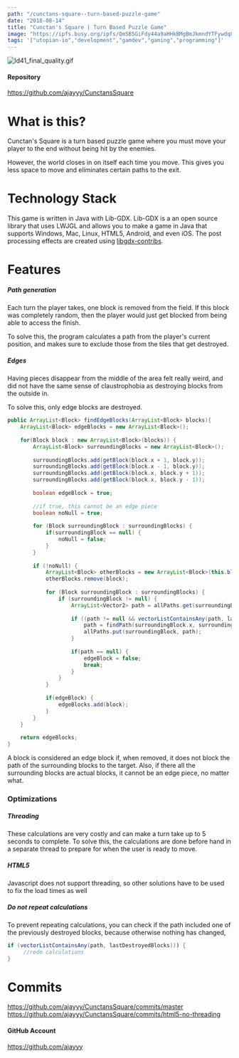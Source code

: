 ```yaml
---
path: "/cunctans-square--turn-based-puzzle-game"
date: "2018-08-14"
title: "Cunctan's Square | Turn Based Puzzle Game"
image: "https://ipfs.busy.org/ipfs/QmSB5GiFdy44a9aHHkBMgBmJkmndYTFywdq8pQx8ezYBDu"
tags: '["utopian-io","development","gamdev","gaming","programming"]'
---
```


![ld41_final_quality.gif](https://ipfs.busy.org/ipfs/QmSB5GiFdy44a9aHHkBMgBmJkmndYTFywdq8pQx8ezYBDu)

#### Repository
https://github.com/ajayyy/CunctansSquare

# What is this?

Cunctan's Square is a turn based puzzle game where you must move your player to the end without being hit by the enemies.

However, the world closes in on itself each time you move. This gives you less space to move and eliminates certain paths to the exit.

# Technology Stack

This game is written in Java with Lib-GDX. Lib-GDX is a an open source library that uses LWJGL and allows you to make a game in Java that supports Windows, Mac, Linux, HTML5, Android, and even iOS. The post processing effects are created using [libgdx-contribs](https://github.com/manuelbua/libgdx-contribs/).

# Features

##### Path generation

Each turn the player takes, one block is removed from the field. If this block was completely random, then the player would just get blocked from being able to access the finish.

To solve this, the program calculates a path from the player's current position, and makes sure to exclude those from the tiles that get destroyed. 

##### Edges

Having pieces disappear from the middle of the area felt really weird, and did not have the same sense of claustrophobia as destroying blocks from the outside in.

To solve this, only edge blocks are destroyed.

```Java
public ArrayList<Block> findEdgeBlocks(ArrayList<Block> blocks){
	ArrayList<Block> edgeBlocks = new ArrayList<Block>();
	
	for(Block block : new ArrayList<Block>(blocks)) {
		ArrayList<Block> surroundingBlocks = new ArrayList<Block>();
		
		surroundingBlocks.add(getBlock(block.x + 1, block.y));
		surroundingBlocks.add(getBlock(block.x - 1, block.y));
		surroundingBlocks.add(getBlock(block.x, block.y + 1));
		surroundingBlocks.add(getBlock(block.x, block.y - 1));
		
		boolean edgeBlock = true;
		
		//if true, this cannot be an edge piece
		boolean noNull = true;
		
		for (Block surroundingBlock : surroundingBlocks) {
			if(surroundingBlock == null) {
				noNull = false;
			}
		}
		
		if (!noNull) {
			ArrayList<Block> otherBlocks = new ArrayList<Block>(this.blocks);
			otherBlocks.remove(block);
			
			for (Block surroundingBlock : surroundingBlocks) {
				if (surroundingBlock != null) {
					ArrayList<Vector2> path = allPaths.get(surroundingBlock);
					
					if ((path != null && vectorListContainsAny(path, lastDestroyedBlocks)) || !allPaths.containsKey(surroundingBlock)) {
						path = findPath(surroundingBlock.x, surroundingBlock.y, levelConfig.endX, levelConfig.endY, otherBlocks);
						allPaths.put(surroundingBlock, path);
					}
					
					if(path == null) {
						edgeBlock = false;
						break;
					}
				}
			}
			
			if(edgeBlock) {
				edgeBlocks.add(block);
			}
		}
	}
	
	return edgeBlocks;
}
```

A block is considered an edge block if, when removed, it does not block the path of the surrounding blocks to the target. Also, if there all the surrounding blocks are actual blocks, it cannot be an edge piece, no matter what.

### Optimizations

##### Threading

These calculations are very costly and can make a turn take up to 5 seconds to complete. To solve this, the calculations are done before hand in a separate thread to prepare for when the user is ready to move.

##### HTML5

Javascript does not support threading, so other solutions have to be used to fix the load times as well

##### Do not repeat calculations

To prevent repeating calculations, you can check if the path included one of the previously destroyed blocks, because otherwise nothing has changed,

```Java
if (vectorListContainsAny(path, lastDestroyedBlocks))) {
     //redo calculations
}
```

# Commits
https://github.com/ajayyy/CunctansSquare/commits/master
https://github.com/ajayyy/CunctansSquare/commits/html5-no-threading

#### GitHub Account
https://github.com/ajayyy